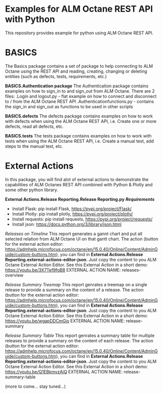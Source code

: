 # Examples for ALM Octane REST API with Python
This repository provides example for python using ALM Octane REST API.

# BASICS
The Basics package contains a set of package to help connecting to ALM Octane using the REST API and reading, creating, changing or deleting entities (such as defects, tests, requirements, etc.)

**BASICS.Authentication package**
The Authentication package contains examples on how to sign_in to and sign_out from ALM Octane. There are 2 files:
.Login and logout.py - flat example on how to connect and disconnect to / from the ALM Octane REST API
.Authenticationfunctions.py - contains the sign_in and sign_out as functions to be used in other scripts

**BASICS.defects**
The defects package contains examples on how to work with defects when using the ALM Octane REST API, i.e. Create one or more defects, read all defects, etc.

**BASICS.tests**
The tests package contains examples on how to work with tests when using the ALM Octane REST API, i.e. Create a manual test, add steps to the manual test, etc.

# External Actions
In this package, you will find alot of external actions to demonstrate the capabilities of ALM Octanes REST API combined with Python & Plotly and some other python library.

**External Actions.Release Reporting.Release Reporting.py**
_**Requirements**_
- Install Flask: pip install Flask, https://pypi.org/project/Flask/
- Install Plotly: pip install plotly, https://pypi.org/project/plotly/
- Install requests: pip install requests, https://pypi.org/project/requests/
- Install json: https://docs.python.org/3/library/json.html

_Releases on Timeline_
This report generates a gannt chart and put all selected relation from ALM Octane UI on that gantt chart. The action (button for the external action editor: https://admhelp.microfocus.com/octane/en/15.0.40/Online/Content/AdminGuide/custom-buttons.htm), you can find in **External Actions.Release Reporting.external-actions-editor-json**. Just copy the content to you ALM Octane External Action Editor.
See this External Action in a short demo: https://youtu.be/3X7Tef9fgB8
EXTERNAL ACTION NAME: releases-overview

_Release Summary Treemap_
This report genrates a treemap on a single release to provide a summary on the content of a release. The action (button for the external action editor: https://admhelp.microfocus.com/octane/en/15.0.40/Online/Content/AdminGuide/custom-buttons.htm), you can find in **External Actions.Release Reporting.external-actions-editor-json**. Just copy the content to you ALM Octane External Action Editor.
See this External Action in a short demo: https://youtu.be/wgapDDCmGjs
EXTERNAL ACTION NAME: release-summary

_Release Summary Table_
This report genrates a summary table for multiple releases to provide a summary on the content of each release. The action (button for the external action editor: https://admhelp.microfocus.com/octane/en/15.0.40/Online/Content/AdminGuide/custom-buttons.htm), you can find in **External Actions.Release Reporting.external-actions-editor-json**. Just copy the content to you ALM Octane External Action Editor.
See this External Action in a short demo: https://youtu.be/Q1EBkmvzAiQ
EXTERNAL ACTION NAME: release-summary-table

(more to come... stay tuned...)